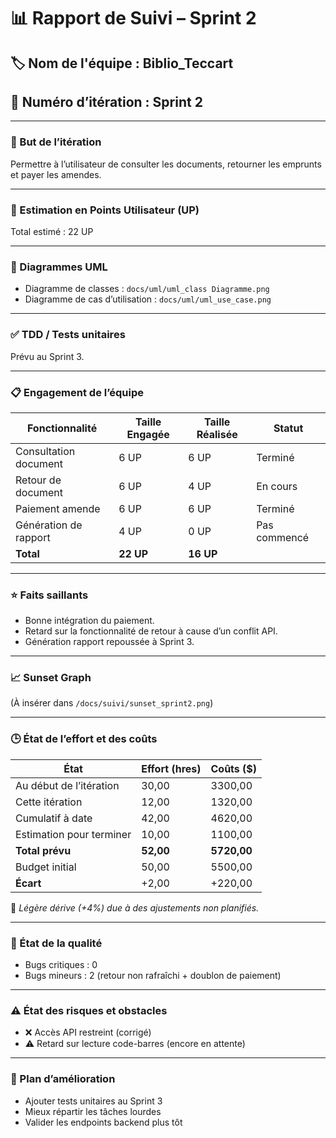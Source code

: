# 📊 Rapport de Suivi – Sprint 2

## 🏷️ Nom de l'équipe : Biblio_Teccart  
## 🔢 Numéro d’itération : Sprint 2

---

### 🎯 But de l’itération
Permettre à l’utilisateur de consulter les documents, retourner les emprunts et payer les amendes.

---

### 🎯 Estimation en Points Utilisateur (UP)
Total estimé : 22 UP

---

### 📌 Diagrammes UML
- Diagramme de classes : `docs/uml/uml_class Diagramme.png`
- Diagramme de cas d’utilisation : `docs/uml/uml_use_case.png`

---

### ✅ TDD / Tests unitaires
Prévu au Sprint 3.

---

### 📋 Engagement de l’équipe

| Fonctionnalité              | Taille Engagée | Taille Réalisée | Statut        |
|----------------------------|----------------|------------------|---------------|
| Consultation document      | 6 UP           | 6 UP             | Terminé       |
| Retour de document         | 6 UP           | 4 UP             | En cours      |
| Paiement amende            | 6 UP           | 6 UP             | Terminé       |
| Génération de rapport      | 4 UP           | 0 UP             | Pas commencé  |
| **Total**                  | **22 UP**      | **16 UP**        |               |

---

### ⭐ Faits saillants
- Bonne intégration du paiement.
- Retard sur la fonctionnalité de retour à cause d’un conflit API.
- Génération rapport repoussée à Sprint 3.

---

### 📈 Sunset Graph
(À insérer dans `/docs/suivi/sunset_sprint2.png`)

---

### 🕒 État de l’effort et des coûts

| État                   | Effort (hres) | Coûts ($) |
|------------------------|---------------|-----------|
| Au début de l’itération | 30,00         | 3300,00   |
| Cette itération         | 12,00         | 1320,00   |
| Cumulatif à date        | 42,00         | 4620,00   |
| Estimation pour terminer| 10,00         | 1100,00   |
| **Total prévu**         | **52,00**     | **5720,00** |
| Budget initial          | 50,00         | 5500,00   |
| **Écart**               | +2,00         | +220,00   |

📌 *Légère dérive (+4%) due à des ajustements non planifiés.*

---

### 🐞 État de la qualité
- Bugs critiques : 0
- Bugs mineurs : 2 (retour non rafraîchi + doublon de paiement)

---

### ⚠️ État des risques et obstacles
- ❌ Accès API restreint (corrigé)
- ⚠️ Retard sur lecture code-barres (encore en attente)

---

### 🔧 Plan d’amélioration
- Ajouter tests unitaires au Sprint 3
- Mieux répartir les tâches lourdes
- Valider les endpoints backend plus tôt